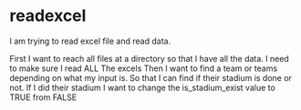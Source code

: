 # readexcel
I am trying to read excel file and read data.

First I want to reach all files at a directory so that I have all the data. I need to make sure I read ALL The excels
Then I want to find a team or teams depending on what my input is. So that I can find if their stadium is done or not.
If I did their stadium I want to change the is_stadium_exist value to TRUE from FALSE
